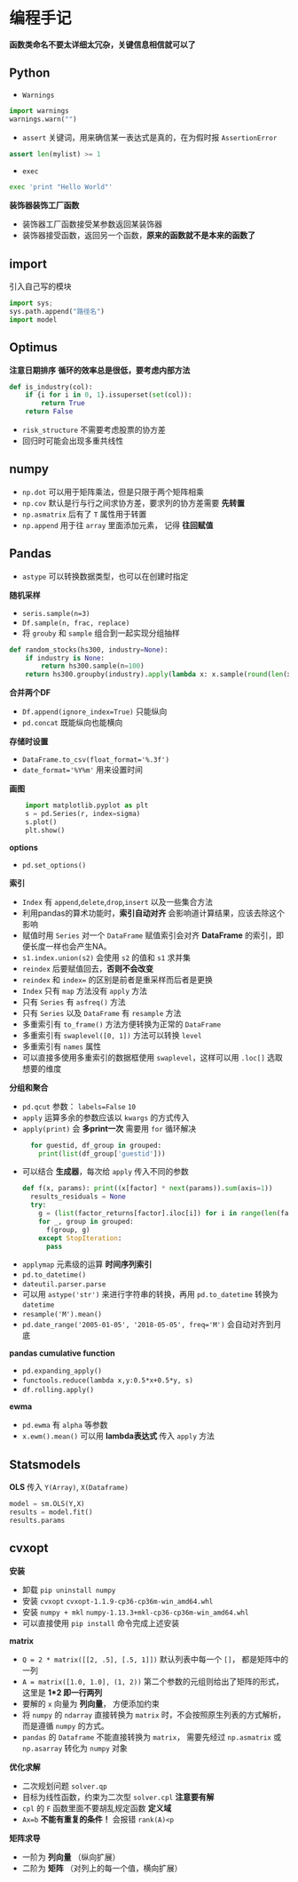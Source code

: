 # 编程手记
**函数类命名不要太详细太冗杂，关键信息相信就可以了**

## Python
+ `Warnings`
```py
import warnings
warnings.warn("")
```
+ `assert` 关键词，用来确信某一表达式是真的，在为假时报 `AssertionError`
```py
assert len(mylist) >= 1
```
+ `exec`
```py
exec 'print "Hello World"'
```

**装饰器装饰工厂函数**
+ 装饰器工厂函数接受某参数返回某装饰器
+ 装饰器接受函数，返回另一个函数，**原来的函数就不是本来的函数了**

## import
引入自己写的模块
```py
import sys;  
sys.path.append("路径名")  
import model
```

## Optimus
**注意日期排序**
**循环的效率总是很低，要考虑内部方法**
```py
def is_industry(col):
    if {i for i in 0, 1}.issuperset(set(col)):
        return True
    return False
```
+ `risk_structure` 不需要考虑股票的协方差
+ 回归时可能会出现多重共线性

## numpy
+ `np.dot` 可以用于矩阵乘法，但是只限于两个矩阵相乘
+ `np.cov` 默认是行与行之间求协方差，要求列的协方差需要 **先转置**
+ `np.asmatrix` 后有了 `T` 属性用于转置
+ `np.append` 用于往 `array` 里面添加元素， 记得 **往回赋值**

## Pandas
+ `astype` 可以转换数据类型，也可以在创建时指定

**随机采样**
+ `seris.sample(n=3)`
+ `Df.sample(n, frac, replace)`
+ 将 `grouby` 和 `sample` 组合到一起实现分组抽样
```py
def random_stocks(hs300, industry=None):
    if industry is None:
        return hs300.sample(n=100)
    return hs300.groupby(industry).apply(lambda x: x.sample(round(len(x)/3)))
```

**合并两个DF**
+ `Df.append(ignore_index=True)` 只能纵向
+ `pd.concat` 既能纵向也能横向

**存储时设置**
+ `DataFrame.to_csv(float_format='%.3f')`
+ `date_format='%Y%m'` 用来设置时间

**画图**
```py
    import matplotlib.pyplot as plt
    s = pd.Series(r, index=sigma)
    s.plot()
    plt.show()
```

**options**
+ `pd.set_options()`

**索引**
+ `Index` 有 `append`,`delete`,`drop`,`insert` 以及一些集合方法
+ 利用pandas的算术功能时，**索引自动对齐** 会影响道计算结果，应该去除这个影响
+ 赋值时用 `Series` 对一个 `DataFrame`  赋值索引会对齐 **DataFrame** 的索引，即便长度一样也会产生NA。
+ `s1.index.union(s2)` 会使用 `s2` 的值和 `s1` 求并集
+ `reindex` 后要赋值回去，**否则不会改变**
+ `reindex` 和 `index=` 的区别是前者是重采样而后者是更换
+ `Index` 只有 `map` 方法没有 `apply` 方法
+ 只有 `Series` 有 `asfreq()` 方法
+ 只有 `Series` 以及 `DataFrame` 有 `resample` 方法
+ 多重索引有 `to_frame()` 方法方便转换为正常的 `DataFrame`
+ 多重索引有 `swaplevel([0, 1])` 方法可以转换 `level`
+ 多重索引有 `names` 属性
+ 可以直接多使用多重索引的数据框使用 `swaplevel`，这样可以用 `.loc[]` 选取想要的维度

**分组和聚合**
+ `pd.qcut` 参数： `labels=False` `10`
+ `apply` 运算多余的参数应该以 `kwargs` 的方式传入
+ `apply(print)` 会 **多print一次**
  需要用 `for` 循环解决
  ```py
    for guestid, df_group in grouped:
      print(list(df_group['guestid']))
  ```
+ 可以结合 **生成器**，每次给 `apply` 传入不同的参数
  ```py
  def f(x, params): print((x[factor] * next(params)).sum(axis=1))
    results_residuals = None
    try:
      g = (list(factor_returns[factor].iloc[i]) for i in range(len(factor_returns)))
      for _, group in grouped:
        f(group, g)
      except StopIteration:
        pass
  ```
+ `applymap` 元素级的运算
**时间序列索引**
+ `pd.to_datetime()`
+ `dateutil.parser.parse`
+ 可以用 `astype('str')` 来进行字符串的转换，再用 `pd.to_datetime` 转换为 `datetime`
+ `resample('M').mean()`
+ `pd.date_range('2005-01-05', '2018-05-05', freq='M')` 会自动对齐到月底

**pandas cumulative function**
+ `pd.expanding_apply()`
+ `functools.reduce(lambda x,y:0.5*x+0.5*y, s)`
+ `df.rolling.apply()`

**ewma**
+ `pd.ewma` 有 `alpha` 等参数
+ `x.ewm().mean()` 可以用 **lambda表达式** 传入 `apply` 方法

## Statsmodels
**OLS**
传入 `Y(Array)`, `X(Dataframe)`
```py
model = sm.OLS(Y,X)
results = model.fit()
results.params
```

## cvxopt
**安装**
+ 卸载 `pip uninstall numpy`
+ 安装 `cvxopt` `cvxopt-1.1.9-cp36-cp36m-win_amd64.whl`
+ 安装 `numpy + mkl` `numpy-1.13.3+mkl-cp36-cp36m-win_amd64.whl`
+ 可以直接使用 `pip install` 命令完成上述安装

**matrix**
+ `Q = 2 * matrix([[2, .5], [.5, 1]])`
  默认列表中每一个 `[]`， 都是矩阵中的一列
+ `A = matrix([1.0, 1.0], (1, 2))`
  第二个参数的元组则给出了矩阵的形式，这里是 **1*2 即一行两列**
+ 要解的 `x` 向量为 **列向量**， 方便添加约束
+ 将 `numpy` 的 `ndarray` 直接转换为 `matrix` 时，不会按照原生列表的方式解析，而是遵循 `numpy` 的方式。
+ `pandas` 的 `Dataframe` 不能直接转换为 `matrix`， 需要先经过 `np.asmatrix` 或 `np.asarray` 转化为 `numpy` 对象

**优化求解**
+ 二次规划问题 `solver.qp`
+ 目标为线性函数，约束为二次型 `solver.cpl` **注意要有解**
+ `cpl` 的 `F` 函数里面不要胡乱规定函数 **定义域**
+ `Ax=b`  **不能有重复的条件！** 会报错 `rank(A)<p`

**矩阵求导**
+ 一阶为 **列向量** （纵向扩展）
+ 二阶为 **矩阵** （对列上的每一个值，横向扩展）
